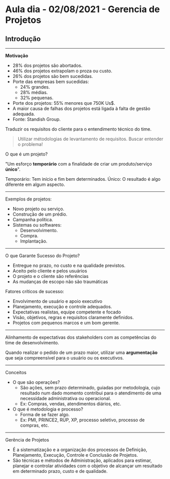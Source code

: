 # Aula dia - 02/08/2021 - Gerencia de Projetos

## **Introdução**

---

**Motivação**

* 28% dos projetos são abortados.
* 46% dos projetos extrapolam o proza ou custo.
* 26% dos projetos são bem sucedidas.
* Porte das empresas bem sucedidas: 
    * 24% grandes. 
    * 28% médias. 
    * 32% pequenas.
* Porte dos projetos: 55% menores que 750K Us$.
* A maior causa de falhas dos projetos está ligada à falta de gestão adequada.
* Fonte: Standish Group.

Traduzir os requisitos do cliente para o entendimento técnico do time.

> Utilizar métodologias de levantamento de requisitos. Buscar entender o problema!

O que é um projeto? 

"Um esforço **temporário** com a finalidade de criar um produto/serviço **único**".

Temporário: Tem início e fim bem determinados.
Único: O resultado é algo diferente em algum aspecto.

---

Exemplos de projetos:
* Novo projeto ou serviço.
* Construção de um prédio.
* Campanha política.
* Sistemas ou softwares:
  * Desenvolvimento. 
  * Compra.
  * Implantação.

--- 

O que Garante Sucesso do Projeto?

* Entregue no prazo, no custo e na qualidade previstos.
* Aceito pelo cliente e pelos usuários
* O projeto e o cliente são referências
* As mudanças de escopo não são traumáticas

Fatores críticos de sucesso:

* Envolvimento de usuário e apoio executivo
* Planejamento, execução e controle adequados.
* Expectativas realistas, equipe competente e focado
* Visão, objetivos, regras e requisitos claramente definidos.
* Projetos com pequenos marcos e um bom gerente.

---

Alinhamento de expectativas dos stakeholders com as competências do time de desenvolvimento.

Quando realizar o pedido de um prazo maior, utilizar uma **argumentação** que seja compreensível para o usuário ou os executivos.

---

Conceitos

* O que são operações?
  *  São ações, sem prazo determinado, guiadas por metodologia, cujo resultado num dado momento contribui para o atendimento de uma necessidade administrativa ou operacional.
  * Ex: Compras, vendas, atendimentos diários, etc.
* O que é metodologia e processo?
  * Forma de se fazer algo.
  * Ex: PMI, PRINCE2, RUP, XP, processo seletivo, processo de compras, etc.

---

Gerência de Projetos

* É a sistematização e a organização dos processos de Definição, Planejamento, Execução, Controle e Conclusão de Projetos.
* São técnicas e métodos de Administração, aplicados para estimar, planejar e controlar atividades com o objetivo de alcançar um resultado em determinado prazo, custo e de qualidade.